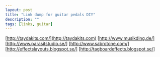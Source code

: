 ```yaml
---
layout: post
title: "Link dump for guitar pedals DIY"
description: ""
tags: [links, guitar]
---
```


[http://taydakits.com/](http://taydakits.com)
[http://www.musikding.de/]
[http://www.parasitstudio.se/]
[http://www.sabrotone.com/]
[http://effectslayouts.blogspot.se/]
[http://tagboardeffects.blogspot.se/]
